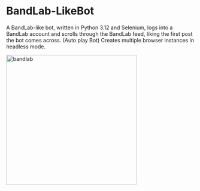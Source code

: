 # BandLab-LikeBot
A BandLab-like bot, written in Python 3.12 and Selenium, logs into a BandLab account and scrolls through the BandLab feed, liking the first post the bot comes across. (Auto play Bot)
Creates multiple browser instances in headless mode.

<img width="348" alt="bandlab" src="https://github.com/WillCaton2350/BandLab-LikeBot/assets/54005049/aca1927b-5a30-4059-aa9b-231389c6e9bb">
